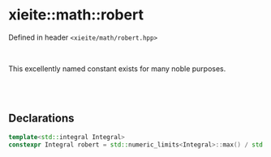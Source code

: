 # xieite::math::robert
Defined in header `<xieite/math/robert.hpp>`

<br/>

This excellently named constant exists for many noble purposes.

<br/><br/>

## Declarations
```cpp
template<std::integral Integral>
constexpr Integral robert = std::numeric_limits<Integral>::max() / std::numbers::phi_v<long double>;
```

